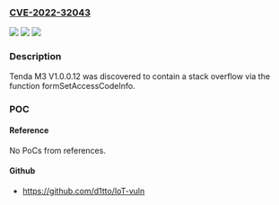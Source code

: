 ### [CVE-2022-32043](https://cve.mitre.org/cgi-bin/cvename.cgi?name=CVE-2022-32043)
![](https://img.shields.io/static/v1?label=Product&message=n%2Fa&color=blue)
![](https://img.shields.io/static/v1?label=Version&message=n%2Fa&color=blue)
![](https://img.shields.io/static/v1?label=Vulnerability&message=n%2Fa&color=brighgreen)

### Description

Tenda M3 V1.0.0.12 was discovered to contain a stack overflow via the function formSetAccessCodeInfo.

### POC

#### Reference
No PoCs from references.

#### Github
- https://github.com/d1tto/IoT-vuln


